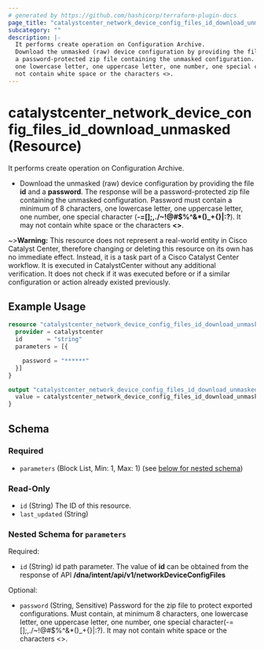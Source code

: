 ```yaml
---
# generated by https://github.com/hashicorp/terraform-plugin-docs
page_title: "catalystcenter_network_device_config_files_id_download_unmasked Resource - terraform-provider-catalystcenter"
subcategory: ""
description: |-
  It performs create operation on Configuration Archive.
  Download the unmasked (raw) device configuration by providing the file id and a password. The response will be
  a password-protected zip file containing the unmasked configuration. Password must contain a minimum of 8 characters,
  one lowercase letter, one uppercase letter, one number, one special character (-=[];,./~!@#$%^&*()_+{}|:?). It may
  not contain white space or the characters <>.
---
```


# catalystcenter_network_device_config_files_id_download_unmasked (Resource)

It performs create operation on Configuration Archive.

- Download the unmasked (raw) device configuration by providing the file **id** and a **password**. The response will be
a password-protected zip file containing the unmasked configuration. Password must contain a minimum of 8 characters,
one lowercase letter, one uppercase letter, one number, one special character (**-=[];,./~!@#$%^&*()_+{}|:?**). It may
not contain white space or the characters **<>**.


~>**Warning:**
This resource does not represent a real-world entity in Cisco Catalyst Center, therefore changing or deleting this resource on its own has no immediate effect.
Instead, it is a task part of a Cisco Catalyst Center workflow. It is executed in CatalystCenter without any additional verification. It does not check if it was executed before or if a similar configuration or action already existed previously.

## Example Usage

```terraform
resource "catalystcenter_network_device_config_files_id_download_unmasked" "example" {
  provider = catalystcenter
  id       = "string"
  parameters = [{

    password = "******"
  }]
}

output "catalystcenter_network_device_config_files_id_download_unmasked_example" {
  value = catalystcenter_network_device_config_files_id_download_unmasked.example
}
```

<!-- schema generated by tfplugindocs -->
## Schema

### Required

- `parameters` (Block List, Min: 1, Max: 1) (see [below for nested schema](#nestedblock--parameters))

### Read-Only

- `id` (String) The ID of this resource.
- `last_updated` (String)

<a id="nestedblock--parameters"></a>
### Nested Schema for `parameters`

Required:

- `id` (String) id path parameter. The value of **id** can be obtained from the response of API **/dna/intent/api/v1/networkDeviceConfigFiles**

Optional:

- `password` (String, Sensitive) Password for the zip file to protect exported configurations. Must contain, at minimum 8 characters, one lowercase letter, one uppercase letter, one number, one special character(-=[];,./~!@#$%^&*()_+{}|:?). It may not contain white space or the characters <>.
